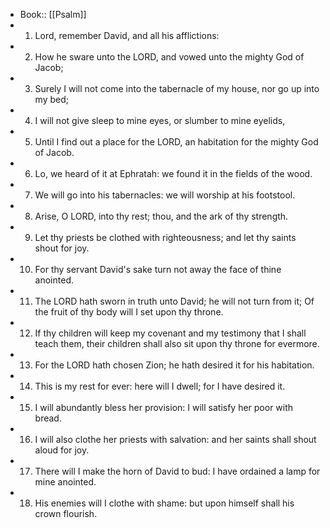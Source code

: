 - Book:: [[Psalm]]
- 1. Lord, remember David, and all his afflictions:
- 2. How he sware unto the LORD, and vowed unto the mighty God of Jacob;
- 3. Surely I will not come into the tabernacle of my house, nor go up into my bed;
- 4. I will not give sleep to mine eyes, or slumber to mine eyelids,
- 5. Until I find out a place for the LORD, an habitation for the mighty God of Jacob.
- 6. Lo, we heard of it at Ephratah: we found it in the fields of the wood.
- 7. We will go into his tabernacles: we will worship at his footstool.
- 8. Arise, O LORD, into thy rest; thou, and the ark of thy strength.
- 9. Let thy priests be clothed with righteousness; and let thy saints shout for joy.
- 10. For thy servant David's sake turn not away the face of thine anointed.
- 11. The LORD hath sworn in truth unto David; he will not turn from it; Of the fruit of thy body will I set upon thy throne.
- 12. If thy children will keep my covenant and my testimony that I shall teach them, their children shall also sit upon thy throne for evermore.
- 13. For the LORD hath chosen Zion; he hath desired it for his habitation.
- 14. This is my rest for ever: here will I dwell; for I have desired it.
- 15. I will abundantly bless her provision: I will satisfy her poor with bread.
- 16. I will also clothe her priests with salvation: and her saints shall shout aloud for joy.
- 17. There will I make the horn of David to bud: I have ordained a lamp for mine anointed.
- 18. His enemies will I clothe with shame: but upon himself shall his crown flourish.
